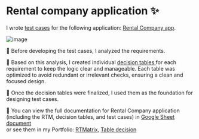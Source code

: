 <div> 
  <h1>Rental company application ✨ </h1>
  <p>I wrote <a href="https://github.com/nshubina/Portfolio/blob/fefc542bcf0b503ebdb2a7d86707b7c569c5d852/Test%20Cases/Rental%20Company/Rental%20company.%20Core%20test%20cases.pdf" target="_blank"> test cases</a> for the following application: <a href="https://exercises.test-design.org/rental/" target="_blank">Rental Company app</a>.</p>

  ![image](https://github.com/user-attachments/assets/10d269ec-e632-4835-9169-f6c81247e939)

  <p>🔎 Before developing the test cases, I analyzed the requirements. </p>

  <p>
   📝 Based on this analysis, I created individual <a href="https://github.com/nshubina/Portfolio/tree/bca24141f9b420e8ce7e97e9d1b219d47ab43fb1/Test%20Design/Table%20Decision/Rental%20Company"> decision tables </a>for each requirement to keep the logic clear and manageable. Each table was 
    optimized to avoid redundant or irrelevant checks, ensuring a clean and focused design.
  </p>

  <p>
   📎 Once the decision tables were finalized, I used them as the foundation for designing test cases.
  </p>

  <p> 📌 You can view the full documentation for Rental Company application (including the RTM, decision tables, and test cases) in <a href="https://docs.google.com/spreadsheets/d/1D6ICuvUaFa8YBLdcuh6Lf09aHThrB5AEp91OdDOtreQ/edit?usp=sharing" target="_blank">Google Sheet document</a> 
  <br> 
    or see them in my Portfolio: <a href="https://github.com/nshubina/Portfolio/blob/edee8bff6b85ca37f087ee5310052b2e369850ac/RTM/Rental%20company%20-%20RTM.pdf" target="_blank">RTMatrix</a>, <a href="https://github.com/nshubina/Portfolio/blob/a3ce6e3f8793e5c807fd8009829e85fe1e6a6d10/Test%20Design/Table%20Decision/Rental%20Company/Rental%20Company%20-%20Tables%20decision.pdf" target="_blank">Table decision</a>
  </p>
</div> 

